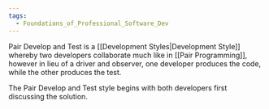 ```yaml
---
tags:
  - Foundations_of_Professional_Software_Dev
---
```

Pair Develop and Test is a [[Development Styles|Development Style]] whereby two developers collaborate much like in [[Pair Programming]], however in lieu of a driver and observer, one developer produces the code, while the other produces the test.

The Pair Develop and Test style begins with both developers first discussing the solution.